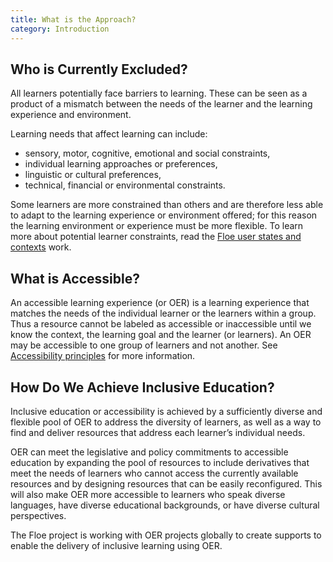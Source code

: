 ```yaml
---
title: What is the Approach?
category: Introduction
---
```


<a id="whoIsExcluded"></a>
## Who is Currently Excluded?

All learners potentially face barriers to learning. These can be seen as a product of a mismatch between the needs of the learner and the learning experience and environment.

Learning needs that affect learning can include:

* sensory, motor, cognitive, emotional and social constraints,
* individual learning approaches or preferences,
* linguistic or cultural preferences,
* technical, financial or environmental constraints.

Some learners are more constrained than others and are therefore less able to adapt to the learning experience or environment offered; for this reason the learning environment or experience must be more flexible. To learn more about potential learner constraints, read the <a href="https://wiki.fluidproject.org/display/fluid/%28Floe%29+User+states+and+contexts" rel="nofollow" class="link-external">Floe user states and contexts</a> work.

## What is Accessible?

An accessible learning experience (or OER) is a learning experience that matches the needs of the individual learner or the learners within a group. Thus a resource cannot be labeled as accessible or inaccessible until we know the context, the learning goal and the learner (or learners). An OER may be accessible to one group of learners and not another. See [Accessibility principles](AccessibilityPrinciples.html) for more information.

## How Do We Achieve Inclusive Education?

Inclusive education or accessibility is achieved by a sufficiently diverse and flexible pool of OER to address the diversity of learners, as well as a way to find and deliver resources that address each learner’s individual needs.

OER can meet the legislative and policy commitments to accessible education by expanding the pool of resources to include derivatives that meet the needs of learners who cannot access the currently available resources and by designing resources that can be easily reconfigured. This will also make OER more accessible to learners who speak diverse languages, have diverse educational backgrounds, or have diverse cultural perspectives.

The Floe project is working with OER projects globally to create supports to enable the delivery of inclusive learning using OER.
